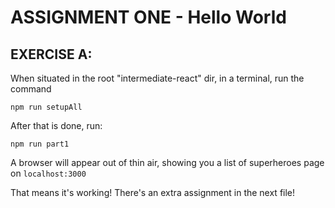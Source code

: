# ASSIGNMENT ONE - Hello World


## EXERCISE A:
When situated in the root "intermediate-react" dir, in a terminal, run the command

`npm run setupAll`

After that is done, run:

`npm run part1`

A browser will appear out of thin air, showing you a list of superheroes
page on `localhost:3000`

That means it's working! There's an extra assignment in the next file!
